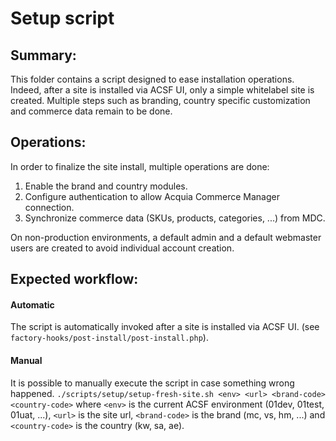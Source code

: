 # Setup script

## Summary:

This folder contains a script designed to ease installation operations. Indeed,
after a site is installed via ACSF UI, only a simple whitelabel site is 
created. Multiple steps such as branding, country specific customization and
commerce data remain to be done.

## Operations:

In order to finalize the site install, multiple operations are done:
1. Enable the brand and country modules.
2. Configure authentication to allow Acquia Commerce Manager connection.
3. Synchronize commerce data (SKUs, products, categories, ...) from MDC.

On non-production environments, a default admin and a default webmaster users
are created to avoid individual account creation.

## Expected workflow:

#### Automatic
The script is automatically invoked after a site is installed via ACSF UI.
(see `factory-hooks/post-install/post-install.php`).

#### Manual
It is possible to manually execute the script in case something wrong happened.
`./scripts/setup/setup-fresh-site.sh <env> <url> <brand-code> <country-code>`
where `<env>` is the current ACSF environment (01dev, 01test, 01uat, ...),
`<url>` is the site url, `<brand-code>` is the brand (mc, vs, hm, ...) and
`<country-code>` is the country (kw, sa, ae).
